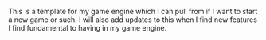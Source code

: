 This is a template for my game engine which I can pull from if I want to start a new game or such. I will also add updates to this when I find new features I find fundamental to having in my game engine.
